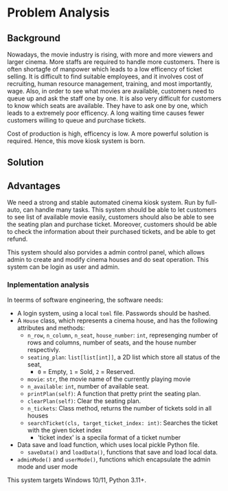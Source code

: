 # Problem Analysis
<!-- By Joe Chau. 100% original, no ChatGPT, no AI :)  -->


## Background

Nowadays, the movie industry is rising, with more and more viewers and larger cinema.
More staffs are required to handle more customers.
There is often shortagfe of manpower which leads to a low efficency of ticket selling. 
It is difficult to find suitable employees, and it involves cost of recruiting, human resource management, training, and most importantly, wage.
Also, in order to see what movies are available, customers need to queue up and ask the staff one by one.
It is also very difficult for customers to know which seats are available. They have to ask one by one, which leads to a extremely poor efficency.
A long waiting time causes fewer customers willing to queue and purchase tickets.

Cost of production is high, efficency is low. A more powerful solution is required.
Hence, this move kiosk system is born.


## Solution

## Advantages

We need a strong and stable automated cinema kiosk system. Run by full-auto, can handle many tasks.
This system should be able to let customers to see list of available movie easily,
customers should also be able to see the seating plan and purchase ticket.
Moreover, customers should be able to check the information about their purchased tickets, and be able to get refund.

This system should also porvides a admin control panel, which allows admin to create and modify cinema houses and do seat operation.
This system can be login as user and admin.

### Inplementation analysis

In teerms of software engineering, the software needs:
- A login system, using a local `toml` file. Passwords should be hashed.
- A `House` class, which represents a cinema house, and has the following attributes and methods:
  - `n_row`, `n_column`, `n_seat`, `house_number`: `int`, represenging number of rows and columns, number of seats, and the house number respectivly.
  - `seating_plan`: `list[list[int]]`, a 2D list which store all status of the seat,
    - `0` = Empty, `1` = Sold, `2` = Reserved.
  - `movie`: `str`, the movie name of the currently playing movie
  - `n_available`: `int`, number of available seat.
  - `printPlan(self)`: A function that pretty print the seating plan.
  - `clearPlan(self)`: Clear the seating plan.
  - `n_tickets`: Class method, returns the number of tickets sold in all houses
  - `searchTicket(cls, target_ticket_index: int)`: Searches the ticket with the given ticket index
    - 'ticket index' is a specila format of a ticket number
- Data save and load function, which uses local pickle Python file.
  - `saveData()` and `loadData()`, functions that save and load local data.
- `adminMode()` and `userMode()`, functions which encapsulate the admin mode and user mode

This system targets Windows 10/11, Python 3.11+.
